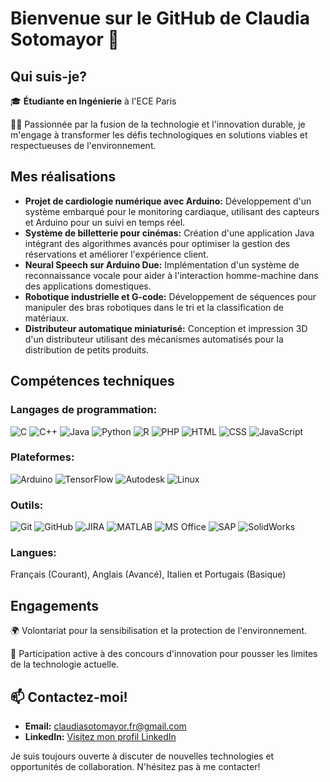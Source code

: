 # Bienvenue sur le GitHub de Claudia Sotomayor 🌟

## Qui suis-je?
🎓 **Étudiante en Ingénierie** à l'ECE Paris

👩‍💻 Passionnée par la fusion de la technologie et l'innovation durable, je m'engage à transformer les défis technologiques en solutions viables et respectueuses de l'environnement.

## Mes réalisations
- **Projet de cardiologie numérique avec Arduino:** Développement d'un système embarqué pour le monitoring cardiaque, utilisant des capteurs et Arduino pour un suivi en temps réel.
- **Système de billetterie pour cinémas:** Création d'une application Java intégrant des algorithmes avancés pour optimiser la gestion des réservations et améliorer l'expérience client.
- **Neural Speech sur Arduino Due:** Implémentation d'un système de reconnaissance vocale pour aider à l'interaction homme-machine dans des applications domestiques.
- **Robotique industrielle et G-code:** Développement de séquences pour manipuler des bras robotiques dans le tri et la classification de matériaux.
- **Distributeur automatique miniaturisé:** Conception et impression 3D d'un distributeur utilisant des mécanismes automatisés pour la distribution de petits produits.

## Compétences techniques

### Langages de programmation:
![C](https://img.shields.io/badge/-C-A8B9CC?style=flat-square&logo=c&logoColor=white)
![C++](https://img.shields.io/badge/-C++-00599C?style=flat-square&logo=cplusplus&logoColor=white)
![Java](https://img.shields.io/badge/-Java-ED8B00?style=flat-square&logo=java&logoColor=white)
![Python](https://img.shields.io/badge/-Python-3776AB?style=flat-square&logo=python&logoColor=white)
![R](https://img.shields.io/badge/-R-276DC3?style=flat-square&logo=r&logoColor=white)
![PHP](https://img.shields.io/badge/-PHP-777BB4?style=flat-square&logo=php&logoColor=white)
![HTML](https://img.shields.io/badge/-HTML-E34F26?style=flat-square&logo=html5&logoColor=white)
![CSS](https://img.shields.io/badge/-CSS-1572B6?style=flat-square&logo=css3&logoColor=white)
![JavaScript](https://img.shields.io/badge/-JavaScript-F7DF1E?style=flat-square&logo=javascript&logoColor=black)

### Plateformes:
![Arduino](https://img.shields.io/badge/-Arduino-00979D?style=flat-square&logo=arduino&logoColor=white)
![TensorFlow](https://img.shields.io/badge/-TensorFlow-FF6F00?style=flat-square&logo=tensorflow&logoColor=white)
![Autodesk](https://img.shields.io/badge/-Autodesk-0696D7?style=flat-square&logo=autodesk&logoColor=white)
![Linux](https://img.shields.io/badge/-Linux-FCC624?style=flat-square&logo=linux&logoColor=black)

### Outils:
![Git](https://img.shields.io/badge/-Git-F05032?style=flat-square&logo=git&logoColor=white)
![GitHub](https://img.shields.io/badge/-GitHub-181717?style=flat-square&logo=github&logoColor=white)
  ![JIRA](https://img.shields.io/badge/-JIRA-0052CC?style=flat-square&logo=jira&logoColor=white)
![MATLAB](https://img.shields.io/badge/-MATLAB-0076A8?style=flat-square&logo=mathworks&logoColor=white)
![MS Office](https://img.shields.io/badge/-MS_Office-D83B01?style=flat-square&logo=microsoftoffice&logoColor=white)
![SAP](https://img.shields.io/badge/-SAP-0FAAFF?style=flat-square&logo=sap&logoColor=white)
![SolidWorks](https://img.shields.io/badge/-SolidWorks-005386?style=flat-square&logo=solidworks&logoColor=white)

### Langues:
Français (Courant), Anglais (Avancé), Italien et Portugais (Basique)


## Engagements
🌍 Volontariat pour la sensibilisation et la protection de l'environnement.

🚀 Participation active à des concours d'innovation pour pousser les limites de la technologie actuelle.

## 📫 Contactez-moi!
- **Email:** [claudiasotomayor.fr@gmail.com](mailto:claudiasotomayor.fr@gmail.com)
- **LinkedIn:** [Visitez mon profil LinkedIn](https://www.linkedin.com/in/sotomayorclaudia/)

Je suis toujours ouverte à discuter de nouvelles technologies et opportunités de collaboration. N'hésitez pas à me contacter!

